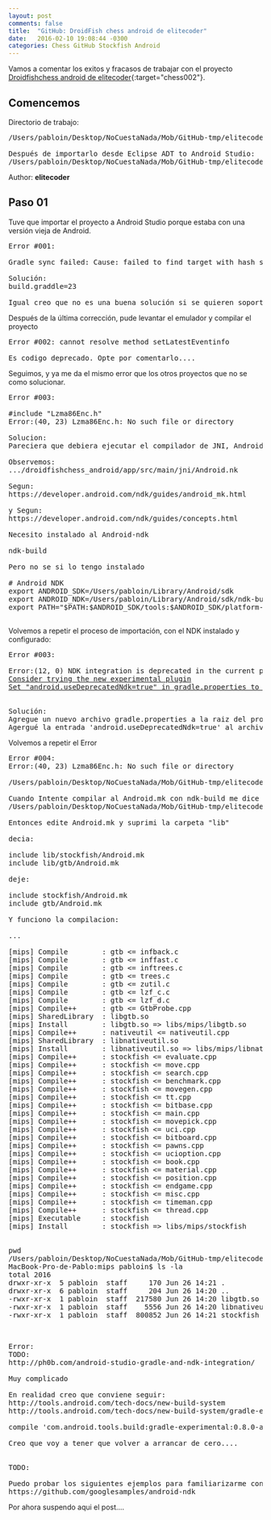 ```yaml
---
layout: post
comments: false
title:  "GitHub: DroidFish chess android de elitecoder"
date:   2016-02-10 19:08:44 -0300
categories: Chess GitHub Stockfish Android
---
```

Vamos a comentar los exitos y fracasos de trabajar con el proyecto [Droidfishchess android de elitecoder][github-chess-002-droidfishchess_android]{:target="chess002"}.


## Comencemos

Directorio de trabajo:

<pre>
/Users/pabloin/Desktop/NoCuestaNada/Mob/GitHub-tmp/elitecoder/droidfishchess_android

Después de importarlo desde Eclipse ADT to Android Studio:
/Users/pabloin/Desktop/NoCuestaNada/Mob/GitHub-tmp/elitecoder/droidfishchess_android_1
</pre>

Author: **elitecoder**

## Paso 01

Tuve que importar el proyecto a Android Studio porque estaba con una versión vieja de Android.

<pre>
Error #001:

Gradle sync failed: Cause: failed to find target with hash string 'android-10' in: /Users/pabloin/Library/Android/sdk

Solución:
build.graddle=23

Igual creo que no es una buena solución si se quieren soportar versiones viejas
</pre>

Después de la última corrección, pude levantar el emulador y compilar el proyecto


<pre>
Error #002: cannot resolve method setLatestEventinfo

Es codigo deprecado. Opte por comentarlo....
</pre>

Seguimos, y ya me da el mismo error que los otros proyectos que no se como solucionar.

<pre>
Error #003:

#include "Lzma86Enc.h"
Error:(40, 23) Lzma86Enc.h: No such file or directory

Solucion:
Pareciera que debiera ejecutar el compilador de JNI, Android.nk

Observemos:
.../droidfishchess_android/app/src/main/jni/Android.nk

Segun:
https://developer.android.com/ndk/guides/android_mk.html

y Segun:
https://developer.android.com/ndk/guides/concepts.html

Necesito instalado al Android-ndk

ndk-build

Pero no se si lo tengo instalado

# Android NDK
export ANDROID_SDK=/Users/pabloin/Library/Android/sdk
export ANDROID_NDK=/Users/pabloin/Library/Android/sdk/ndk-bundle
export PATH="$PATH:$ANDROID_SDK/tools:$ANDROID_SDK/platform-tools:$ANDROID_NDK"

</pre>

Volvemos a repetir el proceso de importación, con el NDK instalado y configurado:



<pre>
Error #003:

Error:(12, 0) NDK integration is deprecated in the current plugin.
<a href="http://tools.android.com/tech-docs/new-build-system/gradle-experimental">Consider trying the new experimental plugin</a><br><a href="useDeprecatedNdk">Set "android.useDeprecatedNdk=true" in gradle.properties to continue using the current NDK integration</a>


Solución:
Agregue un nuevo archivo gradle.properties a la raiz del proyecto.
Agergué la entrada 'android.useDeprecatedNdk=true' al archivo: gradle.properties
</pre>

Volvemos a repetir el Error


<pre>
Error #004:
Error:(40, 23) Lzma86Enc.h: No such file or directory

/Users/pabloin/Desktop/NoCuestaNada/Mob/GitHub-tmp/elitecoder/droidfishchess_android_1/app/src/main/jni

Cuando Intente compilar al Android.mk con ndk-build me dice
/Users/pabloin/Desktop/NoCuestaNada/Mob/GitHub-tmp/elitecoder/droidfishchess_android_1/app/src/main/jni/Android.mk:17: jni/gtb/Android.mk: No such file or directory

Entonces edite Android.mk y suprimi la carpeta "lib"

decia:

include lib/stockfish/Android.mk
include lib/gtb/Android.mk

deje:

include stockfish/Android.mk
include gtb/Android.mk

Y funciono la compilacion:

...

[mips] Compile        : gtb <= infback.c
[mips] Compile        : gtb <= inffast.c
[mips] Compile        : gtb <= inftrees.c
[mips] Compile        : gtb <= trees.c
[mips] Compile        : gtb <= zutil.c
[mips] Compile        : gtb <= lzf_c.c
[mips] Compile        : gtb <= lzf_d.c
[mips] Compile++      : gtb <= GtbProbe.cpp
[mips] SharedLibrary  : libgtb.so
[mips] Install        : libgtb.so => libs/mips/libgtb.so
[mips] Compile++      : nativeutil <= nativeutil.cpp
[mips] SharedLibrary  : libnativeutil.so
[mips] Install        : libnativeutil.so => libs/mips/libnativeutil.so
[mips] Compile++      : stockfish <= evaluate.cpp
[mips] Compile++      : stockfish <= move.cpp
[mips] Compile++      : stockfish <= search.cpp
[mips] Compile++      : stockfish <= benchmark.cpp
[mips] Compile++      : stockfish <= movegen.cpp
[mips] Compile++      : stockfish <= tt.cpp
[mips] Compile++      : stockfish <= bitbase.cpp
[mips] Compile++      : stockfish <= main.cpp
[mips] Compile++      : stockfish <= movepick.cpp
[mips] Compile++      : stockfish <= uci.cpp
[mips] Compile++      : stockfish <= bitboard.cpp
[mips] Compile++      : stockfish <= pawns.cpp
[mips] Compile++      : stockfish <= ucioption.cpp
[mips] Compile++      : stockfish <= book.cpp
[mips] Compile++      : stockfish <= material.cpp
[mips] Compile++      : stockfish <= position.cpp
[mips] Compile++      : stockfish <= endgame.cpp
[mips] Compile++      : stockfish <= misc.cpp
[mips] Compile++      : stockfish <= timeman.cpp
[mips] Compile++      : stockfish <= thread.cpp
[mips] Executable     : stockfish
[mips] Install        : stockfish => libs/mips/stockfish


pwd
/Users/pabloin/Desktop/NoCuestaNada/Mob/GitHub-tmp/elitecoder/droidfishchess_android_1/app/src/main/libs/mips
MacBook-Pro-de-Pablo:mips pabloin$ ls -la
total 2016
drwxr-xr-x  5 pabloin  staff     170 Jun 26 14:21 .
drwxr-xr-x  6 pabloin  staff     204 Jun 26 14:20 ..
-rwxr-xr-x  1 pabloin  staff  217580 Jun 26 14:20 libgtb.so
-rwxr-xr-x  1 pabloin  staff    5556 Jun 26 14:20 libnativeutil.so
-rwxr-xr-x  1 pabloin  staff  800852 Jun 26 14:21 stockfish

</pre>

<pre>

Error:
TODO:
http://ph0b.com/android-studio-gradle-and-ndk-integration/

Muy complicado

En realidad creo que conviene seguir:
http://tools.android.com/tech-docs/new-build-system
http://tools.android.com/tech-docs/new-build-system/gradle-experimental

compile 'com.android.tools.build:gradle-experimental:0.8.0-alpha4'

Creo que voy a tener que volver a arrancar de cero....


TODO:

Puedo probar los siguientes ejemplos para familiarizarme con el JNI
https://github.com/googlesamples/android-ndk
</pre>

Por ahora suspendo aqui el post....

[github-chess-001-droidfish]:                https://github.com/peterosterlund2/droidfish
[github-chess-002-droidfishchess_android]:   https://github.com/elitecoder/droidfishchess_android
[github-chess-003-stockfishchess-ios]:       https://github.com/elitecoder/stockfishchess-ios
[github-chess-004-stockfishchess-android]:   https://github.com/mqprichard/stockfishchess-android
